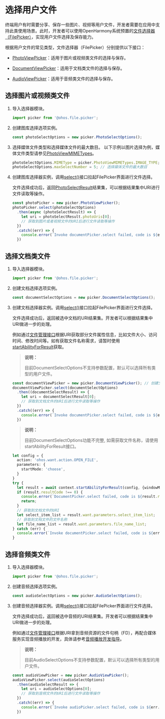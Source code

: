 # 选择用户文件

终端用户有时需要分享、保存一些图片、视频等用户文件，开发者需要在应用中支持此类使用场景。此时，开发者可以使用OpenHarmony系统预置的[文件选择器（FilePicker）](../reference/apis/js-apis-file-picker.md)，实现用户文件选择及保存能力。

根据用户文件的常见类型，文件选择器（FilePicker）分别提供以下接口：

- [PhotoViewPicker](../reference/apis/js-apis-file-picker.md#photoviewpicker)：适用于图片或视频类文件的选择与保存。

- [DocumentViewPicker](../reference/apis/js-apis-file-picker.md#documentviewpicker)：适用于文档类文件的选择与保存。

- [AudioViewPicker](../reference/apis/js-apis-file-picker.md#audioviewpicker)：适用于音频类文件的选择与保存。

## 选择图片或视频类文件

1. 导入选择器模块。

   ```ts
   import picker from '@ohos.file.picker';
   ```

2. 创建图库选择选项实例。

   ```ts
   const photoSelectOptions = new picker.PhotoSelectOptions();
   ```

3. 选择媒体文件类型和选择媒体文件的最大数目。
   以下示例以图片选择为例，媒体文件类型请参见[PhotoViewMIMETypes](../reference/apis/js-apis-file-picker.md#photoviewmimetypes)。

   ```ts
   photoSelectOptions.MIMEType = picker.PhotoViewMIMETypes.IMAGE_TYPE; // 过滤选择媒体文件类型为IMAGE
   photoSelectOptions.maxSelectNumber = 5; // 选择媒体文件的最大数目
   ```

4. 创建图库选择器实例，调用[select()](../reference/apis/js-apis-file-picker.md#select)接口拉起FilePicker界面进行文件选择。

   文件选择成功后，返回[PhotoSelectResult](../reference/apis/js-apis-file-picker.md#photoselectresult)结果集，可以根据结果集中URI进行文件读取等操作。

   ```ts
   const photoPicker = new picker.PhotoViewPicker();
   photoPicker.select(photoSelectOptions)
     .then(async (photoSelectResult) => {
       let uri = photoSelectResult.photoUris[0];
       // 获取到图片或者视频文件的URI后进行文件读取等操作
     })
     .catch((err) => {
       console.error(`Invoke documentPicker.select failed, code is ${err.code}, message is ${err.message}`);
     })
   ```

## 选择文档类文件

1. 导入选择器模块。

   ```ts
   import picker from '@ohos.file.picker';
   ```

2. 创建文档选择选项实例。

   ```ts
   const documentSelectOptions = new picker.DocumentSelectOptions(); 
   ```

3. 创建文档选择器实例。调用[select()](../reference/apis/js-apis-file-picker.md#select-3)接口拉起FilePicker界面进行文件选择。

     文件选择成功后，返回被选中文档的URI结果集。开发者可以根据结果集中URI做进一步的处理。

   例如通过[文件管理接口](../reference/apis/js-apis-file-fs.md)根据URI获取部分文件属性信息，比如文件大小、访问时间、修改时间等。如有获取文件名称需求，请暂时使用[startAbilityForResult](../../application-dev/application-models/uiability-intra-device-interaction.md)获取。

   > **说明：**
   >
   > 目前DocumentSelectOptions不支持参数配置，默认可以选择所有类型的用户文件。

   ```ts
   const documentViewPicker = new picker.DocumentViewPicker(); // 创建文件选择器实例
   documentViewPicker.select(documentSelectOptions)
     .then((documentSelectResult) => {
       let uri = documentSelectResult[0];
       // 获取到文档文件的URI后进行文件读取等操作
     })
     .catch((err) => {
       console.error(`Invoke documentPicker.select failed, code is ${err.code}, message is ${err.message}`);
     })
   ```

   > **说明：**
   >
   > 目前DocumentSelectOptions功能不完整, 如需获取文件名称，请使用startAbilityForResult接口。

   ```ts
   let config = {
     action: 'ohos.want.action.OPEN_FILE',
     parameters: {
       startMode: 'choose',
     }
   }
   try {
     let result = await context.startAbilityForResult(config, {windowMode: 1});
     if (result.resultCode !== 0) {
       console.error(`DocumentPicker.select failed, code is ${result.resultCode}, message is ${result.want.parameters.message}`);
       return;
     }
     // 获取到文档文件的URI
     let select_item_list = result.want.parameters.select_item_list;
     // 获取到文档文件的文件名称
     let file_name_list = result.want.parameters.file_name_list;
   } catch (err) {
     console.error(`Invoke documentPicker.select failed, code is ${err.code}, message is ${err.message}`);
   }
   ```

## 选择音频类文件

1. 导入选择器模块。

   ```ts
   import picker from '@ohos.file.picker';
   ```

2. 创建音频选择选项实例。

   ```ts
   const audioSelectOptions = new picker.AudioSelectOptions();
   ```

3. 创建音频选择器实例。调用[select()](../reference/apis/js-apis-file-picker.md#select-6)接口拉起FilePicker界面进行文件选择。
  
   文件选择成功后，返回被选中音频的URI结果集。开发者可以根据结果集中URI做进一步的处理。

   例如通过[文件管理接口](../reference/apis/js-apis-file-fs.md)根据URI拿到音频资源的文件句柄（FD），再配合媒体服务实现音频播放的开发，具体请参考[音频播放开发指导](../media/audio-playback-overview.md)。

   > **说明：**
   >
   > 目前AudioSelectOptions不支持参数配置，默认可以选择所有类型的用户文件。

   ```ts
   const audioViewPicker = new picker.AudioViewPicker();
   audioViewPicker.select(audioSelectOptions)
     .then(audioSelectResult => {
       let uri = audioSelectOptions[0];
       // 获取到音频文件的URI后进行文件读取等操作
     })
     .catch((err) => {
       console.error(`Invoke audioPicker.select failed, code is ${err.code}, message is ${err.message}`);
     })
   ```
